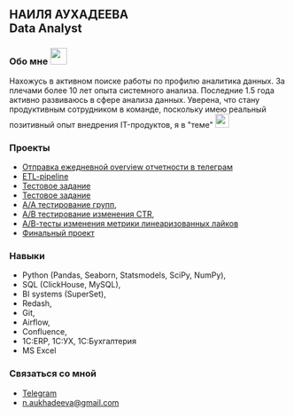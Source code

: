 **НАИЛЯ АУХАДЕЕВА**<br/>
Data Analyst
---
### Обо мне <img src="https://media.giphy.com/media/WUlplcMpOCEmTGBtBW/giphy.gif" width="30">   <br/>
Нахожусь в активном поиске работы по профилю аналитика данных. За плечами более 10 лет опыта системного анализа. Последние 1.5 года активно развиваюсь в сфере анализа данных. Уверена, что стану продуктивным сотрудником в команде, поскольку имею реальный позитивный опыт внедрения IT-продуктов, я в "теме"  <img src="https://github.githubassets.com/images/icons/emoji/unicode/1f60f.png" width="25">  

### Проекты<br/>
* [Отправка ежедневной overview отчетности в телеграм](https://github.com/NailyaAukhadeeva/ETL_report_to_telegram/tree/main)
* [ETL-pipeline](https://github.com/NailyaAukhadeeva/ETL-pipeline_airflow/tree/main)
* [Тестовое задание](https://github.com/NailyaAukhadeeva/task_1)
* [Тестовое задание](https://github.com/NailyaAukhadeeva/task_2)
* [А/А тестирование групп](https://github.com/NailyaAukhadeeva/A-A-test),
* [А/В тестирование изменения CTR](https://github.com/NailyaAukhadeeva/A-B-test-CTR),
* [А/В-тесты изменения метрики линеаризованных лайков](https://github.com/NailyaAukhadeeva/A-B-test-by-the-metric-of-linearized-likes)
* [Финальный проект](https://github.com/NailyaAukhadeeva/Course-Data-analyst-Final-project/tree/main)



### Навыки<br/>
- Python (Pandas, Seaborn, Statsmodels, SciPy, NumPy),
- SQL (ClickHouse, MySQL),
- BI systems (SuperSet),
- Redash,
- Git,
- Airflow,
- Confluence,
- 1C:ERP, 1C:УХ, 1С:Бухгалтерия
- MS Excel

### Связаться со мной<br/> 
- <a href="https://telegram.me/Verba_Nailya">Telegram</a> 
-	<n.aukhadeeva@gmail.com>
																			                   
																																						
 


<img src="https://komarev.com/ghpvc/?username=NailyaAukhadeeva&style=flat-square&color=blue" alt=""/>


